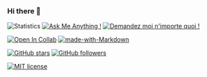 ### Hi there 👋

<!--
I am currently a student in MMA 

Here are some ideas to get you started:

- 🔭 I’m currently working on ...
- 🌱 I’m currently learning ...
- 👯 I’m looking to collaborate on ...
- 🤔 I’m looking for help with ...
- 💬 Ask me about ...
- 📫 How to reach me: ...
- 😄 Pronouns: ...
- ⚡ Fun fact: ...
-->

![Statistics](https://komarev.com/ghpvc/?username=tiger7789&color=green)
[![Ask Me Anything !](https://img.shields.io/badge/Ask%20me-anything-1abc9c.svg)](https://GitHub.com/tiger7789/ama)
[![Demandez moi n'importe quoi !][def]](https://GitHub.com/tiger7789/ama.fr)


[![Open In Collab](https://colab.research.google.com/assets/colab-badge.svg)](https://colab.research.google.com/github/Naereen/badges)
[![made-with-Markdown](https://img.shields.io/badge/Made%20with-Markdown-1f425f.svg)](http://commonmark.org)
 
[![GitHub stars](https://img.shields.io/github/stars/tiger7789.svg?style=social&label=Star&maxAge=2592000)](https://GitHub.com/tiger7789/stargazers/)
[![GitHub followers](https://img.shields.io/github/followers/tiger7789.svg?style=social&label=Follow&maxAge=2592000)](https://github.com/tiger7789?tab=followers)

[![MIT license](https://img.shields.io/badge/License-MIT-blue.svg)](https://lbesson.mit-license.org/)


[def]: https://img.shields.io/badge/Demandez%20moi-n'%20importe%20quoi-1abc9c.svg
